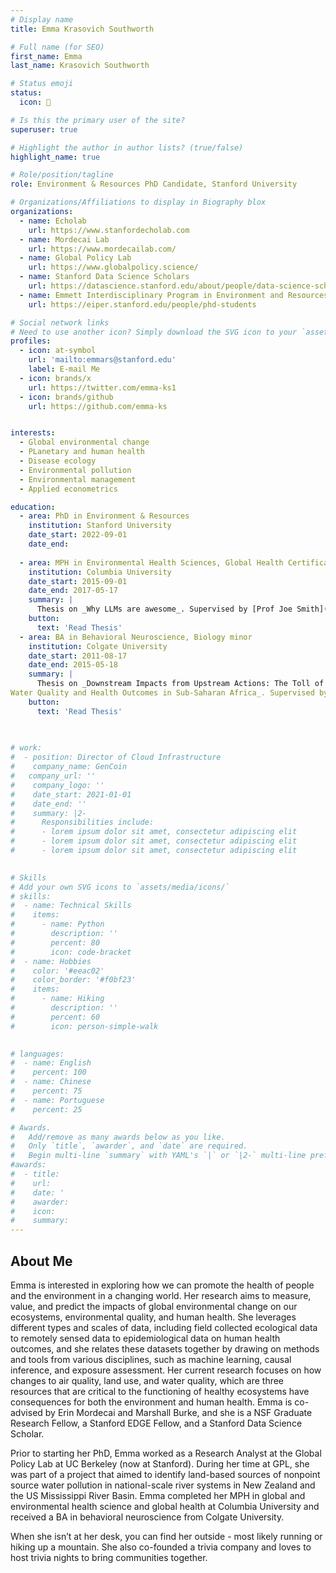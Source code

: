 ```yaml
---
# Display name
title: Emma Krasovich Southworth

# Full name (for SEO)
first_name: Emma
last_name: Krasovich Southworth

# Status emoji
status:
  icon: 🌲

# Is this the primary user of the site?
superuser: true

# Highlight the author in author lists? (true/false)
highlight_name: true

# Role/position/tagline
role: Environment & Resources PhD Candidate, Stanford University

# Organizations/Affiliations to display in Biography blox
organizations:
  - name: Echolab
    url: https://www.stanfordecholab.com
  - name: Mordecai Lab
    url: https://www.mordecailab.com/
  - name: Global Policy Lab
    url: https://www.globalpolicy.science/
  - name: Stanford Data Science Scholars
    url: https://datascience.stanford.edu/about/people/data-science-scholars
  - name: Emmett Interdisciplinary Program in Environment and Resources (E-IPER)
    url: https://eiper.stanford.edu/people/phd-students

# Social network links
# Need to use another icon? Simply download the SVG icon to your `assets/media/icons/` folder.
profiles:
  - icon: at-symbol
    url: 'mailto:emmars@stanford.edu'
    label: E-mail Me
  - icon: brands/x
    url: https://twitter.com/emma-ks1
  - icon: brands/github
    url: https://github.com/emma-ks


interests:
  - Global environmental change
  - PLanetary and human health
  - Disease ecology
  - Environmental pollution
  - Environmental management
  - Applied econometrics

education:
  - area: PhD in Environment & Resources
    institution: Stanford University
    date_start: 2022-09-01
    date_end: 
    
  - area: MPH in Environmental Health Sciences, Global Health Certificate
    institution: Columbia University
    date_start: 2015-09-01
    date_end: 2017-05-17
    summary: |
      Thesis on _Why LLMs are awesome_. Supervised by [Prof Joe Smith](https://example.com). Presented papers at 5 IEEE conferences with the contributions being published in 2 Springer journals.
    button:
      text: 'Read Thesis'
  - area: BA in Behavioral Neuroscience, Biology minor
    institution: Colgate University
    date_start: 2011-08-17
    date_end: 2015-05-18
    summary: |
      Thesis on _Downstream Impacts from Upstream Actions: The Toll of Food Production on
Water Quality and Health Outcomes in Sub-Saharan Africa_. Supervised by [Prof Jeff Shaman](https://blogs.cuit.columbia.edu/jls106/).
    button:
      text: 'Read Thesis'
    

     
# work:
#  - position: Director of Cloud Infrastructure
#    company_name: GenCoin
#   company_url: ''
#    company_logo: ''
#    date_start: 2021-01-01
#    date_end: ''
#    summary: |2-
#      Responsibilities include:
#      - lorem ipsum dolor sit amet, consectetur adipiscing elit
#      - lorem ipsum dolor sit amet, consectetur adipiscing elit
#      - lorem ipsum dolor sit amet, consectetur adipiscing elit
  

# Skills
# Add your own SVG icons to `assets/media/icons/`
# skills:
#  - name: Technical Skills
#    items:
#      - name: Python
#        description: ''
#        percent: 80
#        icon: code-bracket
#  - name: Hobbies
#    color: '#eeac02'
#    color_border: '#f0bf23'
#    items:
#      - name: Hiking
#        description: ''
#        percent: 60
#        icon: person-simple-walk
      

# languages:
#  - name: English
#    percent: 100
#  - name: Chinese
#    percent: 75
#  - name: Portuguese
#    percent: 25

# Awards.
#   Add/remove as many awards below as you like.
#   Only `title`, `awarder`, and `date` are required.
#   Begin multi-line `summary` with YAML's `|` or `|2-` multi-line prefix and indent 2 spaces below.
#awards:
#  - title: 
#    url: 
#    date: '
#    awarder: 
#    icon: 
#    summary: 
---
```


## About Me

Emma is interested in exploring how we can promote the health of people and the environment in a changing world. Her research aims to measure, value, and predict the impacts of global environmental change on our ecosystems, environmental quality, and human health. She leverages different types and scales of data, including field collected ecological data to remotely sensed data to epidemiological data on human health outcomes, and she relates these datasets together by drawing on methods and tools from various disciplines, such as machine learning, causal inference, and exposure assessment. Her current research focuses on how changes to air quality, land use, and water quality, which are three resources that are critical to the functioning of healthy ecosystems have consequences for both the environment and human health. Emma is co-advised by Erin Mordecai and Marshall Burke, and she is a NSF Graduate Research Fellow, a Stanford EDGE Fellow, and a Stanford Data Science Scholar.

Prior to starting her PhD, Emma worked as a Research Analyst at the Global Policy Lab at UC Berkeley (now at Stanford). During her time at GPL, she was part of a project that aimed to identify land-based sources of nonpoint source water pollution in national-scale river systems in New Zealand and the US Mississippi River Basin. Emma completed her MPH in global and environmental health science and global health at Columbia University and received a BA in behavioral neuroscience from Colgate University.

When she isn’t at her desk, you can find her outside - most likely running or hiking up a mountain. She also co-founded a trivia company and loves to host trivia nights to bring communities together.
